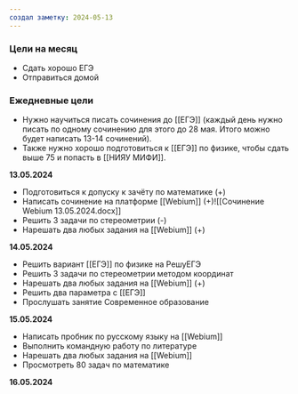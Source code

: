 ```yaml
---
создал заметку: 2024-05-13
---
```


### Цели на месяц
- Сдать хорошо ЕГЭ
- Отправиться домой


### Ежедневные цели
- Нужно научиться писать сочинения до [[ЕГЭ]] (каждый день нужно писать по одному сочинению для этого до 28 мая. Итого можно будет написать 13-14 сочинений).
- Также нужно хорошо подготовиться к [[ЕГЭ]] по физике, чтобы сдать выше 75 и попасть в [[НИЯУ МИФИ]].


**13.05.2024**
- Подготовиться к допуску к зачёту по математике (+)
- Написать сочинение на платформе [[Webium]] (+)![[Сочинение Webium 13.05.2024.docx]]
- Решить 3 задачи по стереометрии (-)
- Нарешать два любых задания на [[Webium]] (+)

**14.05.2024**
- Решить вариант [[ЕГЭ]] по физике на РешуЕГЭ
- Решить 3 задачи по стереометрии методом координат
- Нарешать два любых задания на [[Webium]] (+)
- Решить два параметра с [[ЕГЭ]]
- Прослушать занятие Современное образование

**15.05.2024**
- Написать пробник по русскому языку на [[Webium]]
- Выполнить командную работу по литературе
- Нарешать два любых задания на [[Webium]]
- Просмотреть 80 задач по математике

**16.05.2024**